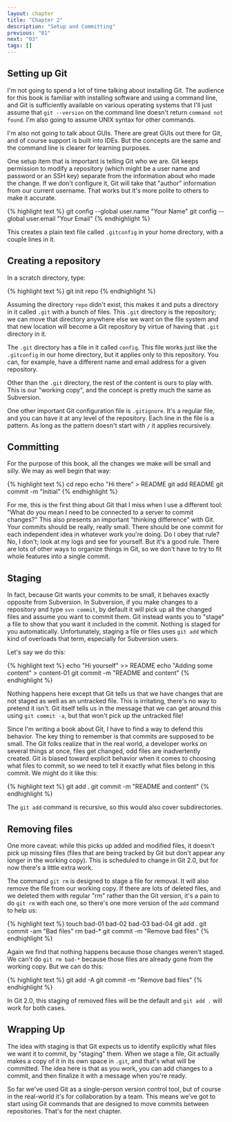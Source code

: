 ```yaml
---
layout: chapter
title: "Chapter 2"
description: "Setup and Committing"
previous: "01"
next: "03"
tags: []
---
```


Setting up Git
--------------

I'm not going to spend a lot of time talking about installing Git. The audience for
this book is familiar with installing software and using a command line, and Git
is sufficiently available on various operating systems that I'll just assume that
`git --version`  on the command line doesn't return `command not found`. I'm also
going to assume UNIX syntax for other commands.

I'm also not going to talk about GUIs. There are great GUIs out there for Git,
and of course support is built into IDEs. But the concepts are the same and the
command line is clearer for learning purposes.

One setup item that is important is telling Git who we are. Git keeps permission to
modify a repository (which might be a user name and password or an SSH key) separate 
from the information about who made the change. If we don't configure it, Git will
take that "author" information from our current username. That works but it's more
polite to others to make it accurate.

{% highlight text %}
git config --global user.name "Your Name"
git config --global user.email "Your Email"
{% endhighlight %}

This creates a plain text file called `.gitconfig` in your home directory, with
a couple lines in it. 

Creating a repository
---------------------

In a scratch directory, type:

{% highlight text %}
git init repo
{% endhighlight %}

Assuming the directory `repo` didn't exist, this makes it and puts a directory in
it called `.git` with a bunch of files. This `.git` directory is the repository;
we can move that directory anywhere else we want on the file system and that new
location will become a Git repository by virtue of having that `.git` directory
in it.

The `.git` directory has a file in it called `config`. This file works just like
the `.gitconfig` in our home directory, but it applies only to this repository. You
can, for example, have a different name and email address for a given repository.

Other than the `.git` directory, the rest of the content is ours to
play with. This is our "working copy", and the concept is pretty much the same
as Subversion.

One other important Git configuration file is `.gitignore`. It's a regular file,
and you can have it at any level of the repository.  Each line in the file is 
a pattern. As long as the pattern doesn't start with `/` it applies recursively.

Committing
----------

For the purpose of this book, all the changes we make will be small and silly. We
may as well begin that way:

{% highlight text %}
cd repo
echo "Hi there" > README
git add README
git commit -m "Initial"
{% endhighlight %}

For me, this is the first thing about Git that I miss when I use a different tool:
"What do you mean I need to be connected to a server to commit changes?" This also
presents an important "thinking difference" with Git. Your commits should be really,
really small. There should be one commit for each independent idea in whatever work
you're doing. Do I obey that rule? No, I don't; look at my logs and see for yourself.
But it's a good rule. There are lots of other ways to organize things in Git, so we
don't have to try to fit whole features into a single commit.

Staging
-------

In fact, because Git wants your commits to be small, it behaves exactly opposite from
Subversion. In Subversion, if you make changes to a repository and type `svn commit`,
by default it will pick up all the changed files and assume you want to commit them.
Git instead wants you to "stage" a file to show that you want it included in the commit.
Nothing is staged for you automatically. Unfortunately, staging a file or files uses
`git add` which kind of overloads that term, especially for Subversion users.

Let's say we do this:

{% highlight text %}
echo "Hi yourself" >> README
echo "Adding some content" > content-01
git commit -m "README and content"
{% endhighlight %}

Nothing happens here except that Git tells us that we have changes that are not staged
as well as an untracked file. This is irritating, there's no way to pretend it isn't.
Git itself tells us in the message that we can get around this using `git commit -a`,
but that won't pick up the untracked file!

Since I'm writing a book about Git, I have to find a way to defend this behavior. The
key thing to remember is that commits are supposed to be small. The Git folks realize
that in the real world, a developer works on several things at once, files get changed,
odd files are inadvertently created. Git is biased toward explicit behavior when it
comes to choosing what files to commit, so we need to tell it exactly what files belong
in this commit. We might do it like this:

{% highlight text %}
git add .
git commit -m "README and content"
{% endhighlight %}

The `git add` command is recursive, so this would also cover subdirectories. 

Removing files
--------------

One more caveat: while this picks up added and modified files, it doesn't pick
up missing files (files that are being tracked by Git but don't appear any
longer in the working copy). This is scheduled to change in Git 2.0, but for
now there's a little extra work.

The command `git rm` is designed to stage a file for removal. It will also
remove the file from our working copy.  If there are lots of deleted files, and
we deleted them with regular "rm" rather than the Git version, it's a pain to
do `git rm` with each one, so there's one more version of the `add` command to
help us:

{% highlight text %}
touch bad-01 bad-02 bad-03 bad-04
git add .
git commit -am "Bad files"
rm bad-*
git commit -m "Remove bad files"
{% endhighlight %}

Again we find that nothing happens because those changes weren't staged. We can't
do `git rm bad-*` because those files are already gone from the working copy. But
we can do this:

{% highlight text %}
git add -A
git commit -m "Remove bad files"
{% endhighlight %}

In Git 2.0, this staging of removed files will be the default and `git add .` will
work for both cases.

Wrapping Up
-----------

The idea with staging is that Git expects us to identify explicitly what files we want
it to commit, by "staging" them. When we stage a file, Git actually makes a copy
of it in its own space in `.git`, and that's what will be committed. The idea here
is that as you work, you can add changes to a commit, and then finalize it with a
message when you're ready.

So far we've used Git as a single-person version control tool, but of course in
the real-world it's for collaboration by a team. This means we've got to start using
Git commands that are designed to move commits between repositories. That's for the
next chapter.



